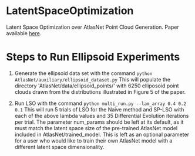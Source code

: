 # LatentSpaceOptimization
Latent Space Optimization over AtlasNet Point Cloud Generation. Paper available [here](https://www.cambridge.org/core/journals/design-science/article/sparsity-preserving-genetic-algorithm-for-extracting-diverse-functional-3d-designs-from-deep-generative-neural-networks/AFF95B3DAC5446D2A4BE150B1DC71DD7).

# Steps to Run Ellipsoid Experiments
1. Generate the ellipsoid data set with the command
`python AtlasNet/auxiliary/ellipsoid_dataset.py`
This will populate the directory 'AtlasNet/data/ellipsoid_points/' with 6250 elliposoid point clouds drawn from the distributions illustrated in Figure 5 of the paper. 

2. Run LSO with the command
`python multi_run.py --lam_array 0.4 0.2 0.1`
This will run 5 trials of LSO for the Naive method and SP-LSO with each of the above lambda values and 35 Differential Evolution iterations per trial. The parameter num_params should be left at its default, as it must match the latent space size of the pre-trained AtlasNet model included in AtlasNet/trained_model. This is left as an optional parameter for a user who would like to train their own AtlasNet model with a different latent space dimensionality.
